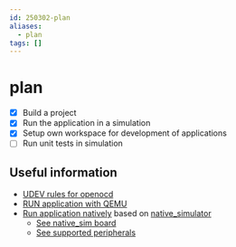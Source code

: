 ```yaml
---
id: 250302-plan
aliases:
  - plan
tags: []
---
```


# plan

- [x] Build a project
- [x] Run the application in a simulation
- [x] Setup own workspace for development of applications
- [ ] Run unit tests in simulation

## Useful information

- [UDEV rules for openocd](https://docs.zephyrproject.org/latest/develop/beyond-GSG.html#setting-udev-rules)
- [RUN application with QEMU](https://docs.zephyrproject.org/latest/develop/beyond-GSG.html#run-the-application-in-qemu)
- [Run application natively](https://docs.zephyrproject.org/latest/develop/beyond-GSG.html#run-a-sample-application-natively-linux) based on [native_simulator](https://github.com/BabbleSim/native_simulator/)
  - [See native_sim board](https://docs.zephyrproject.org/latest/boards/native/native_sim/doc/index.html#native-sim)
  - [See supported peripherals](https://docs.zephyrproject.org/latest/boards/native/native_sim/doc/index.html#peripherals)
